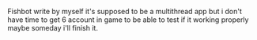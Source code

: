Fishbot write by myself it's supposed to be a multithread app but i don't have time to get 6 account in game to be able to test if it working properly maybe someday i'll finish it.